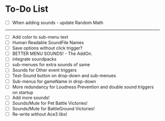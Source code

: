 # To-Do List

- [ ] When adding sounds - update Random Math
-------------------------------------------------
- [ ] Add color to sub-menu text
- [ ] Human Readable SoundFile Names
- [ ] Save options without click trigger?
- [ ] BETTER MENU SOUNDS! - The AddOn.
- [ ] integrate soundpacks
- [ ] sub-menues for extra sounds of same 
- [ ] Sounds for Other event triggers
- [ ] Test-Sound button on drop-down and sub-menues
- [ ] Sub-menus for gameName in drop-down
- [ ] More redundancy for Loudness Prevention and double sound triggers on startup
- [ ] Add more sounds!
- [ ] Sounds/Mute for Pet Battle Victories!
- [ ] Sounds/Mute for BattleGround Victories!
- [ ] Re-write without Ace3 libs!